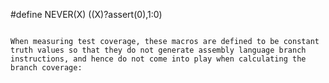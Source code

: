 #define NEVER(X)   ((X)?assert(0),1:0)

```

When measuring test coverage, these macros are defined to be constant
truth values so that they do not generate assembly language branch
instructions, and hence do not come into play when calculating the
branch coverage:



```
